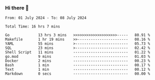 ### Hi there 👋

<!--
**zhumeme/zhumeme** is a ✨ _special_ ✨ repository because its `README.md` (this file) appears on your GitHub profile.

Here are some ideas to get you started:

- 🔭 I’m currently working on ...
- 🌱 I’m currently learning ...
- 👯 I’m looking to collaborate on ...
- 🤔 I’m looking for help with ...
- 💬 Ask me about ...
- 📫 How to reach me: ...
- 😄 Pronouns: ...
- ⚡ Fun fact: ...
-->

<!--START_SECTION:waka-->

```all_time
From: 01 July 2024 - To: 08 July 2024

Total Time: 16 hrs 7 mins

Go             13 hrs 3 mins   >>>>>>>>>>>>>>>>>>>>-----   80.91 %
Makefile       1 hr 19 mins    >>-----------------------   08.16 %
YAML           55 mins         >------------------------   05.73 %
SQL            23 mins         >------------------------   02.42 %
Shell Script   11 mins         -------------------------   01.22 %
go.mod         9 mins          -------------------------   01.03 %
Docker         2 mins          -------------------------   00.23 %
Bash           1 min           -------------------------   00.17 %
Text           1 min           -------------------------   00.12 %
Markdown       0 secs          -------------------------   00.00 %
```

<!--END_SECTION:waka-->
